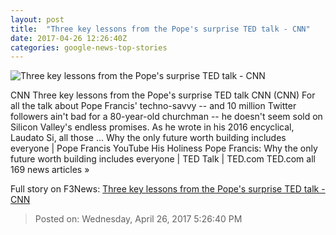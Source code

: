```yaml
---
layout: post
title:  "Three key lessons from the Pope's surprise TED talk - CNN"
date: 2017-04-26 12:26:40Z
categories: google-news-top-stories
---
```


![Three key lessons from the Pope's surprise TED talk - CNN](http://i2.cdn.cnn.com/cnnnext/dam/assets/170416100848-01-holy-week-0416-super-tease.jpg)

CNN Three key lessons from the Pope's surprise TED talk CNN (CNN) For all the talk about Pope Francis' techno-savvy -- and 10 million Twitter followers ain't bad for a 80-year-old churchman -- he doesn't seem sold on Silicon Valley's endless promises. As he wrote in his 2016 encyclical, Laudato Si, all those ... Why the only future worth building includes everyone | Pope Francis YouTube His Holiness Pope Francis: Why the only future worth building includes everyone | TED Talk | TED.com TED.com all 169 news articles »


Full story on F3News: [Three key lessons from the Pope's surprise TED talk - CNN](http://www.f3nws.com/n/zmHPTF)

> Posted on: Wednesday, April 26, 2017 5:26:40 PM
